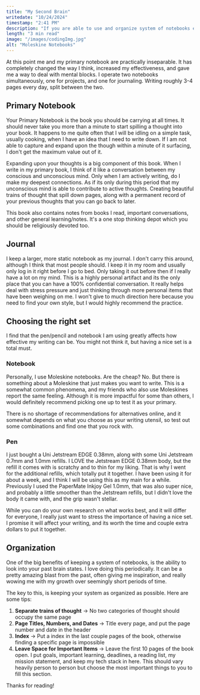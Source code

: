 ```yaml
---
title: "My Second Brain"
writedate: "10/24/2024"
timestamp: "2:41 PM"
description: "If you are able to use and organize system of notebooks effectively, they become an extension of your brain. That comes with serious productivity increases, mental fortitude, and peace."
length: "3 min read"
image: "/images/codingImg.jpg"
alt: "Moleskine Notebooks"
---
```


At this point me and my primary notebook are practically inseparable. It has completely changed the way I think, increased my effectiveness, and gave me a way to deal with mental blocks. I operate two notebooks simultaneously, one for projects, and one for journaling. Writing roughly 3-4 pages every day, split between the two.

## Primary Notebook

Your Primary Notebook is the book you should be carrying at all times. It should never take you more than a minute to start spilling a thought into your book. It happens to me quite often that I will be idling on a simple task, usually cooking, when I have an idea that I need to write down. If I am not able to capture and expand upon the though within a minute of it surfacing, I don't get the maximum value out of it.

Expanding upon your thoughts is a big component of this book. When I write in my primary book, I think of it like a conversation between my conscious and unconscious mind. Only when I am actively writing, do I make my deepest connections. As if its only during this period that my unconscious mind is able to contribute to active thoughts. Creating beautiful trains of thought that spill down pages, along with a permanent record of your previous thoughts that you can go back to later. 

This book also contains notes from books I read, important conversations, and other general learning/notes. It's a one stop thinking depot which you should be religiously devoted too.

## Journal

I keep a larger, more static notebook as my journal. I don't carry this around, although I think that most people should. I keep it in my room and usually only log in it right before I go to bed. Only taking it out before then if I really have a lot on my mind. This is a highly personal artifact and its the only place that you can have a 100% confidential conversation. It really helps deal with stress pressure and just thinking through more personal items that have been weighing on me. I won't give to much direction here because you need to find your own style, but I would highly recommend the practice.

## Choosing the right set

I find that the pen/pencil and notebook I am using greatly affects how effective my writing can be. You might not think it, but having a nice set is a total must. 

### Notebook

Personally, I use Moleskine notebooks. Are the cheap? No. But there is something about a Moleskine that just makes you want to write. This is a somewhat common phenomena, and my friends who also use Moleskines report the same feeling. Although it is more impactful for some than others, I would definitely recommend picking one up to test it as your primary.

There is no shortage of recommendations for alternatives online, and it somewhat depends on what you choose as your writing utensil, so test out some combinations and find one that you rock with.

### Pen

I just bought a Uni Jetstream EDGE 0.38mm, along with some Uni Jetstream 0.7mm and 1.0mm refills. I LOVE the Jetstream EDGE 0.38mm body, but the refill it comes with is scratchy and to thin for my liking. That is why I went for the additional refills, which totally put it together. I have been using it for about a week, and I think I will be using this as my main for a while. Previously I used the PaperMate Inkjoy Gel 1.0mm, that was also super nice, and probably a little smoother than the Jetstream refills, but I didn't love the body it came with, and the grip wasn't stellar.

While you can do your own research on what works best, and it will differ for everyone, I really just want to stress the importance of having a nice set. I promise it will affect your writing, and its worth the time and couple extra dollars to put it together.

## Organization

One of the big benefits of keeping a system of notebooks, is the ability to look into your past brain states. I love doing this periodically. It can be a pretty amazing blast from the past, often giving me inspiration, and really wowing me with my growth over seemingly short periods of time.

The key to this, is keeping your system as organized as possible. Here are some tips:
1. **Separate trains of thought** -> No two categories of thought should occupy the same page
2. **Page Titles, Numbers, and Dates** -> Title every page, and put the page number and date in the header
3. **Index** -> Put a index in the last couple pages of the book, otherwise finding a specific page is impossible
4. **Leave Space for Important Items** -> Leave the first 10 pages of the book open. I put goals, important learning, deadlines, a reading list, my mission statement, and keep my tech stack in here. This should vary heavily person to person but choose the most important things to you to fill this section.

Thanks for reading!